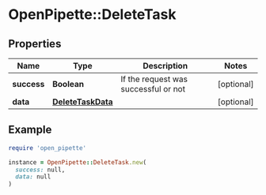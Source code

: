 # OpenPipette::DeleteTask

## Properties

| Name | Type | Description | Notes |
| ---- | ---- | ----------- | ----- |
| **success** | **Boolean** | If the request was successful or not | [optional] |
| **data** | [**DeleteTaskData**](DeleteTaskData.md) |  | [optional] |

## Example

```ruby
require 'open_pipette'

instance = OpenPipette::DeleteTask.new(
  success: null,
  data: null
)
```

